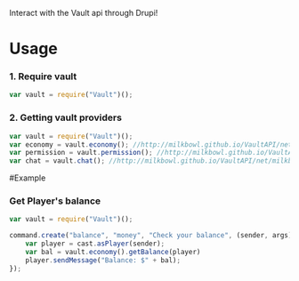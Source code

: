 Interact with the Vault api through Drupi!

# Usage
### 1. Require vault
```js
var vault = require("Vault")();
```

### 2. Getting vault providers
```js
var vault = require("Vault")();
var economy = vault.economy(); //http://milkbowl.github.io/VaultAPI/net/milkbowl/vault/economy/Economy.html
var permission = vault.permission(); //http://milkbowl.github.io/VaultAPI/net/milkbowl/vault/permission/Permission.html
var chat = vault.chat(); //http://milkbowl.github.io/VaultAPI/net/milkbowl/vault/chat/Chat.html
```

#Example
### Get Player's balance
```js
var vault = require("Vault")();

command.create("balance", "money", "Check your balance", (sender, args) => {
    var player = cast.asPlayer(sender);
    var bal = vault.economy().getBalance(player)
    player.sendMessage("Balance: $" + bal);
});
```
